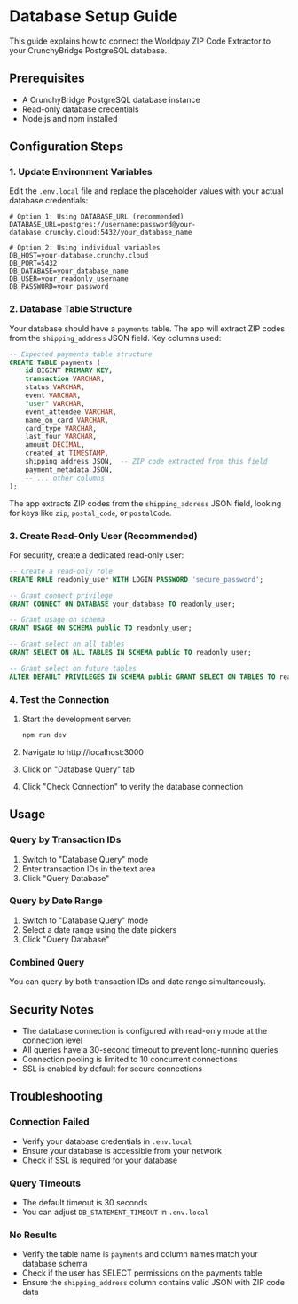 # Database Setup Guide

This guide explains how to connect the Worldpay ZIP Code Extractor to your CrunchyBridge PostgreSQL database.

## Prerequisites

- A CrunchyBridge PostgreSQL database instance
- Read-only database credentials
- Node.js and npm installed

## Configuration Steps

### 1. Update Environment Variables

Edit the `.env.local` file and replace the placeholder values with your actual database credentials:

```env
# Option 1: Using DATABASE_URL (recommended)
DATABASE_URL=postgres://username:password@your-database.crunchy.cloud:5432/your_database_name

# Option 2: Using individual variables
DB_HOST=your-database.crunchy.cloud
DB_PORT=5432
DB_DATABASE=your_database_name
DB_USER=your_readonly_username
DB_PASSWORD=your_password
```

### 2. Database Table Structure

Your database should have a `payments` table. The app will extract ZIP codes from the `shipping_address` JSON field. Key columns used:

```sql
-- Expected payments table structure
CREATE TABLE payments (
    id BIGINT PRIMARY KEY,
    transaction VARCHAR,
    status VARCHAR,
    event VARCHAR,
    "user" VARCHAR,
    event_attendee VARCHAR,
    name_on_card VARCHAR,
    card_type VARCHAR,
    last_four VARCHAR,
    amount DECIMAL,
    created_at TIMESTAMP,
    shipping_address JSON,  -- ZIP code extracted from this field
    payment_metadata JSON,
    -- ... other columns
);
```

The app extracts ZIP codes from the `shipping_address` JSON field, looking for keys like `zip`, `postal_code`, or `postalCode`.

### 3. Create Read-Only User (Recommended)

For security, create a dedicated read-only user:

```sql
-- Create a read-only role
CREATE ROLE readonly_user WITH LOGIN PASSWORD 'secure_password';

-- Grant connect privilege
GRANT CONNECT ON DATABASE your_database TO readonly_user;

-- Grant usage on schema
GRANT USAGE ON SCHEMA public TO readonly_user;

-- Grant select on all tables
GRANT SELECT ON ALL TABLES IN SCHEMA public TO readonly_user;

-- Grant select on future tables
ALTER DEFAULT PRIVILEGES IN SCHEMA public GRANT SELECT ON TABLES TO readonly_user;
```

### 4. Test the Connection

1. Start the development server:
   ```bash
   npm run dev
   ```

2. Navigate to http://localhost:3000

3. Click on "Database Query" tab

4. Click "Check Connection" to verify the database connection

## Usage

### Query by Transaction IDs
1. Switch to "Database Query" mode
2. Enter transaction IDs in the text area
3. Click "Query Database"

### Query by Date Range
1. Switch to "Database Query" mode
2. Select a date range using the date pickers
3. Click "Query Database"

### Combined Query
You can query by both transaction IDs and date range simultaneously.

## Security Notes

- The database connection is configured with read-only mode at the connection level
- All queries have a 30-second timeout to prevent long-running queries
- Connection pooling is limited to 10 concurrent connections
- SSL is enabled by default for secure connections

## Troubleshooting

### Connection Failed
- Verify your database credentials in `.env.local`
- Ensure your database is accessible from your network
- Check if SSL is required for your database

### Query Timeouts
- The default timeout is 30 seconds
- You can adjust `DB_STATEMENT_TIMEOUT` in `.env.local`

### No Results
- Verify the table name is `payments` and column names match your database schema
- Check if the user has SELECT permissions on the payments table
- Ensure the `shipping_address` column contains valid JSON with ZIP code data